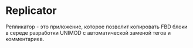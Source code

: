 # Replicator
 Репликатор - это приложение, которое позволит копировать FBD блоки в середе разработки UNIMOD c автоматической заменой тегов и комментариев.
 
